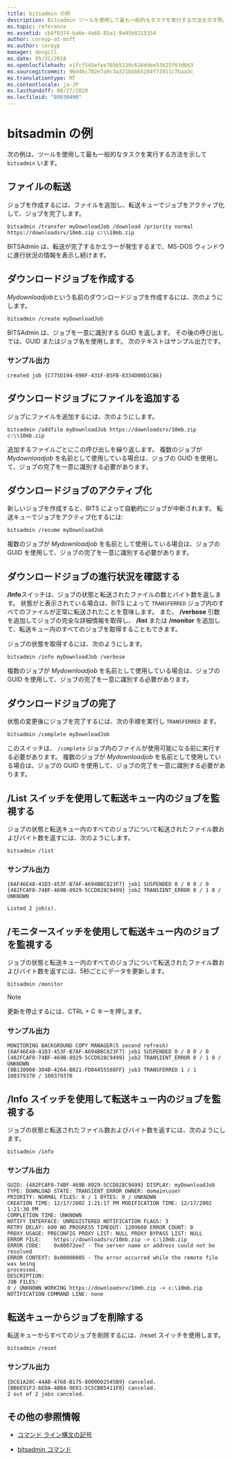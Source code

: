 ```yaml
---
title: bitsadmin の例
description: Bitsadmin ツールを使用して最も一般的なタスクを実行する方法を示す例。
ms.topic: reference
ms.assetid: cb8f8374-ba6e-4a68-85a1-9a95b8215354
author: coreyp-at-msft
ms.author: coreyp
manager: dongill
ms.date: 05/31/2018
ms.openlocfilehash: e1fcf545efee765b5130c616ddee53b25f03d0d3
ms.sourcegitcommit: 96d46c702e7a9c3a321bbbb5284f73911c7baa3c
ms.translationtype: MT
ms.contentlocale: ja-JP
ms.lasthandoff: 08/27/2020
ms.locfileid: "89030490"
---
```

# <a name="bitsadmin-examples"></a>bitsadmin の例

次の例は、ツールを使用して最も一般的なタスクを実行する方法を示して `bitsadmin` います。

## <a name="transfer-a-file"></a>ファイルの転送

ジョブを作成するには、ファイルを追加し、転送キューでジョブをアクティブ化して、ジョブを完了します。

`bitsadmin /transfer myDownloadJob /download /priority normal https://downloadsrv/10mb.zip c:\\10mb.zip`

BITSAdmin は、転送が完了するかエラーが発生するまで、MS-DOS ウィンドウに進行状況の情報を表示し続けます。

## <a name="create-a-download-job"></a>ダウンロードジョブを作成する

*Mydownloadjob*という名前のダウンロードジョブを作成するには、次のようにします。

```
bitsadmin /create myDownloadJob
```

BITSAdmin は、ジョブを一意に識別する GUID を返します。 その後の呼び出しでは、GUID またはジョブ名を使用します。 次のテキストはサンプル出力です。

### <a name="sample-output"></a>サンプル出力

`created job {C775D194-090F-431F-B5FB-8334D00D1CB6}`

## <a name="add-files-to-the-download-job"></a>ダウンロードジョブにファイルを追加する

ジョブにファイルを追加するには、次のようにします。

```
bitsadmin /addfile myDownloadJob https://downloadsrv/10mb.zip c:\\10mb.zip
```

追加するファイルごとにこの呼び出しを繰り返します。 複数のジョブが *Mydownloadjob* を名前として使用している場合は、ジョブの GUID を使用して、ジョブの完了を一意に識別する必要があります。

## <a name="activate-the-download-job"></a>ダウンロードジョブのアクティブ化

新しいジョブを作成すると、BITS によって自動的にジョブが中断されます。 転送キューでジョブをアクティブ化するには:

```
bitsadmin /resume myDownloadJob
```

複数のジョブが *Mydownloadjob* を名前として使用している場合は、ジョブの GUID を使用して、ジョブの完了を一意に識別する必要があります。

## <a name="determine-the-progress-of-the-download-job"></a>ダウンロードジョブの進行状況を確認する

**/Info**スイッチは、ジョブの状態と転送されたファイルの数とバイト数を返します。 状態がと表示されている場合は、BITS によって `TRANSFERRED` ジョブ内のすべてのファイルが正常に転送されたことを意味します。 また、 **/verbose** 引数を追加してジョブの完全な詳細情報を取得し、 **/list** または **/monitor** を追加して、転送キュー内のすべてのジョブを取得することもできます。

ジョブの状態を取得するには、次のようにします。

```
bitsadmin /info myDownloadJob /verbose
```

複数のジョブが *Mydownloadjob* を名前として使用している場合は、ジョブの GUID を使用して、ジョブの完了を一意に識別する必要があります。

## <a name="complete-the-download-job"></a>ダウンロードジョブの完了

状態の変更後にジョブを完了するには、次の手順を実行し `TRANSFERRED` ます。

```
bitsadmin /complete myDownloadJob
```

このスイッチは、 `/complete` ジョブ内のファイルが使用可能になる前に実行する必要があります。 複数のジョブが *Mydownloadjob* を名前として使用している場合は、ジョブの GUID を使用して、ジョブの完了を一意に識別する必要があります。

## <a name="monitor-jobs-in-the-transfer-queue-using-the-list-switch"></a>/List スイッチを使用して転送キュー内のジョブを監視する

ジョブの状態と転送キュー内のすべてのジョブについて転送されたファイル数およびバイト数を返すには、次のようにします。

```
bitsadmin /list
```

### <a name="sample-output"></a>サンプル出力

```
{6AF46E48-41D3-453F-B7AF-A694BBC823F7} job1 SUSPENDED 0 / 0 0 / 0
{482FCAF0-74BF-469B-8929-5CCD028C9499} job2 TRANSIENT_ERROR 0 / 1 0 / UNKNOWN

Listed 2 job(s).
```

## <a name="monitor-jobs-in-the-transfer-queue-using-the-monitor-switch"></a>/モニタースイッチを使用して転送キュー内のジョブを監視する

ジョブの状態と転送キュー内のすべてのジョブについて転送されたファイル数およびバイト数を返すには、5秒ごとにデータを更新します。

```
bitsadmin /monitor
```

> [!NOTE]
> 更新を停止するには、CTRL + C キーを押します。

### <a name="sample-output"></a>サンプル出力

```
MONITORING BACKGROUND COPY MANAGER(5 second refresh)
{6AF46E48-41D3-453F-B7AF-A694BBC823F7} job1 SUSPENDED 0 / 0 0 / 0
{482FCAF0-74BF-469B-8929-5CCD028C9499} job2 TRANSIENT_ERROR 0 / 1 0 / UNKNOWN
{0B138008-304B-4264-B021-FD04455588FF} job3 TRANSFERRED 1 / 1 100379370 / 100379370
```

## <a name="monitor-jobs-in-the-transfer-queue-using-the-info-switch"></a>/Info スイッチを使用して転送キュー内のジョブを監視する

ジョブの状態と転送されたファイル数およびバイト数を返すには、次のようにします。

```
bitsadmin /info
```

### <a name="sample-output"></a>サンプル出力

```
GUID: {482FCAF0-74BF-469B-8929-5CCD028C9499} DISPLAY: myDownloadJob
TYPE: DOWNLOAD STATE: TRANSIENT_ERROR OWNER: domain\user
PRIORITY: NORMAL FILES: 0 / 1 BYTES: 0 / UNKNOWN
CREATION TIME: 12/17/2002 1:21:17 PM MODIFICATION TIME: 12/17/2002 1:21:30 PM
COMPLETION TIME: UNKNOWN
NOTIFY INTERFACE: UNREGISTERED NOTIFICATION FLAGS: 3
RETRY DELAY: 600 NO PROGRESS TIMEOUT: 1209600 ERROR COUNT: 0
PROXY USAGE: PRECONFIG PROXY LIST: NULL PROXY BYPASS LIST: NULL
ERROR FILE:    https://downloadsrv/10mb.zip -> c:\10mb.zip
ERROR CODE:    0x80072ee7 - The server name or address could not be resolved
ERROR CONTEXT: 0x00000005 - The error occurred while the remote file was being
processed.
DESCRIPTION:
JOB FILES:
0 / UNKNOWN WORKING https://downloadsrv/10mb.zip -> c:\10mb.zip
NOTIFICATION COMMAND LINE: none
```

## <a name="delete-jobs-from-the-transfer-queue"></a>転送キューからジョブを削除する

転送キューからすべてのジョブを削除するには、/reset スイッチを使用します。

```
bitsadmin /reset
```

### <a name="sample-output"></a>サンプル出力

```
{DC61A20C-44AB-4768-B175-8000D02545B9} canceled.
{BB6E91F3-6EDA-4BB4-9E01-5C5CBB5411F8} canceled.
2 out of 2 jobs canceled.
```

## <a name="additional-references"></a>その他の参照情報

- [コマンド ライン構文の記号](command-line-syntax-key.md)

- [bitsadmin コマンド](bitsadmin.md)
